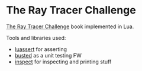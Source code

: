 # The Ray Tracer Challenge
[The Ray Tracer Challenge](http://raytracerchallenge.com/) book implemented in Lua.

Tools and libraries used:

 - [luassert](https://github.com/lunarmodules/luassert) for asserting
 - [busted](https://lunarmodules.github.io/busted/#overview) as a unit testing FW
 - [inspect](https://github.com/kikito/inspect.lua) for inspecting and printing stuff
